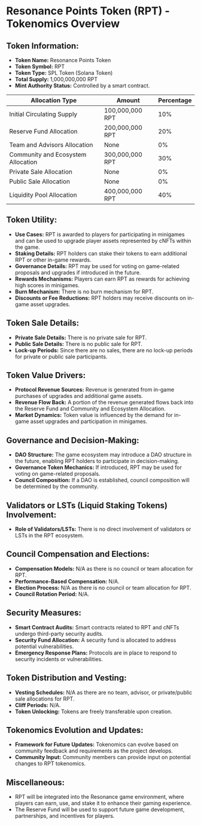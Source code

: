 # Resonance Points Token (RPT) - Tokenomics Overview

## Token Information:
- **Token Name:** Resonance Points Token
- **Token Symbol:** RPT
- **Token Type:** SPL Token (Solana Token)
- **Total Supply:** 1,000,000,000 RPT
- **Mint Authority Status:** Controlled by a smart contract.

| Allocation Type                | Amount           | Percentage   |
|--------------------------------|------------------|--------------|
| Initial Circulating Supply     | 100,000,000 RPT | 10%          |
| Reserve Fund Allocation        | 200,000,000 RPT | 20%          |
| Team and Advisors Allocation  | None             | 0%           |
| Community and Ecosystem Allocation | 300,000,000 RPT | 30%    |
| Private Sale Allocation        | None             | 0%           |
| Public Sale Allocation         | None             | 0%           |
| Liquidity Pool Allocation      | 400,000,000 RPT | 40%          |

## Token Utility:
- **Use Cases:** RPT is awarded to players for participating in minigames and can be used to upgrade player assets represented by cNFTs within the game.
- **Staking Details:** RPT holders can stake their tokens to earn additional RPT or other in-game rewards.
- **Governance Details:** RPT may be used for voting on game-related proposals and upgrades if introduced in the future.
- **Rewards Mechanisms:** Players can earn RPT as rewards for achieving high scores in minigames.
- **Burn Mechanism:** There is no burn mechanism for RPT.
- **Discounts or Fee Reductions:** RPT holders may receive discounts on in-game asset upgrades.

## Token Sale Details:
- **Private Sale Details:** There is no private sale for RPT.
- **Public Sale Details:** There is no public sale for RPT.
- **Lock-up Periods:** Since there are no sales, there are no lock-up periods for private or public sale participants.

## Token Value Drivers:
- **Protocol Revenue Sources:** Revenue is generated from in-game purchases of upgrades and additional game assets.
- **Revenue Flow Back:** A portion of the revenue generated flows back into the Reserve Fund and Community and Ecosystem Allocation.
- **Market Dynamics:** Token value is influenced by the demand for in-game asset upgrades and participation in minigames.

## Governance and Decision-Making:
- **DAO Structure:** The game ecosystem may introduce a DAO structure in the future, enabling RPT holders to participate in decision-making.
- **Governance Token Mechanics:** If introduced, RPT may be used for voting on game-related proposals.
- **Council Composition:** If a DAO is established, council composition will be determined by the community.

## Validators or LSTs (Liquid Staking Tokens) Involvement:
- **Role of Validators/LSTs:** There is no direct involvement of validators or LSTs in the RPT ecosystem.

## Council Compensation and Elections:
- **Compensation Models:** N/A as there is no council or team allocation for RPT.
- **Performance-Based Compensation:** N/A.
- **Election Process:** N/A as there is no council or team allocation for RPT.
- **Council Rotation Period:** N/A.

## Security Measures:
- **Smart Contract Audits:** Smart contracts related to RPT and cNFTs undergo third-party security audits.
- **Security Fund Allocation:** A security fund is allocated to address potential vulnerabilities.
- **Emergency Response Plans:** Protocols are in place to respond to security incidents or vulnerabilities.

## Token Distribution and Vesting:
- **Vesting Schedules:** N/A as there are no team, advisor, or private/public sale allocations for RPT.
- **Cliff Periods:** N/A.
- **Token Unlocking:** Tokens are freely transferable upon creation.

## Tokenomics Evolution and Updates:
- **Framework for Future Updates:** Tokenomics can evolve based on community feedback and requirements as the project develops.
- **Community Input:** Community members can provide input on potential changes to RPT tokenomics.

## Miscellaneous:
- RPT will be integrated into the Resonance game environment, where players can earn, use, and stake it to enhance their gaming experience.
- The Reserve Fund will be used to support future game development, partnerships, and incentives for players.
